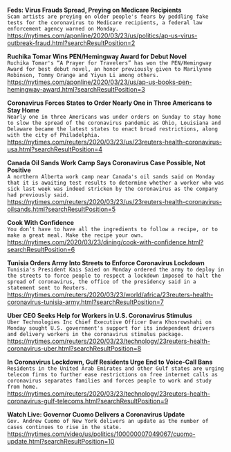 **Feds: Virus Frauds Spread, Preying on Medicare Recipients**\
`Scam artists are preying on older people's fears by peddling fake tests for the coronavirus to Medicare recipients, a federal law enforcement agency warned on Monday. `\
https://nytimes.com/aponline/2020/03/23/us/politics/ap-us-virus-outbreak-fraud.html?searchResultPosition=2

**Ruchika Tomar Wins PEN/Hemingway Award for Debut Novel**\
`Ruchika Tomar's “A Prayer for Travelers” has won the PEN/Hemingway Award for best debut novel, an honor previously given to Marilynne Robinson, Tommy Orange and Yiyun Li among others. `\
https://nytimes.com/aponline/2020/03/23/us/ap-us-books-pen-hemingway-award.html?searchResultPosition=3

**Coronavirus Forces States to Order Nearly One in Three Americans to Stay Home**\
`Nearly one in three Americans was under orders on Sunday to stay home to slow the spread of the coronavirus pandemic as Ohio, Louisiana and Delaware became the latest states to enact broad restrictions, along with the city of Philadelphia.`\
https://nytimes.com/reuters/2020/03/23/us/23reuters-health-coronavirus-usa.html?searchResultPosition=4

**Canada Oil Sands Work Camp Says Coronavirus Case Possible, Not Positive**\
`A northern Alberta work camp near Canada's oil sands said on Monday that it is awaiting test results to determine whether a worker who was sick last week was indeed stricken by the coronavirus as the company had previously said. `\
https://nytimes.com/reuters/2020/03/23/us/23reuters-health-coronavirus-oilsands.html?searchResultPosition=5

**Cook With Confidence**\
`You don’t have to have all the ingredients to follow a recipe, or to make a great meal. Make the recipe your own.`\
https://nytimes.com/2020/03/23/dining/cook-with-confidence.html?searchResultPosition=6

**Tunisia Orders Army Into Streets to Enforce Coronavirus Lockdown**\
`Tunisia's President Kais Saied on Monday ordered the army to deploy in the streets to force people to respect a lockdown imposed to halt the spread of coronavirus, the office of the presidency said in a statement sent to Reuters.`\
https://nytimes.com/reuters/2020/03/23/world/africa/23reuters-health-coronavirus-tunisia-army.html?searchResultPosition=7

**Uber CEO Seeks Help for Workers in U.S. Coronavirus Stimulus**\
`Uber Technologies Inc Chief Executive Officer Dara Khosrowshahi on Monday sought U.S. government's support for its independent drivers and delivery workers in the coronavirus stimulus package.`\
https://nytimes.com/reuters/2020/03/23/technology/23reuters-health-coronavirus-uber.html?searchResultPosition=8

**In Coronavirus Lockdown, Gulf Residents Urge End to Voice-Call Bans**\
`Residents in the United Arab Emirates and other Gulf states are urging telecom firms to further ease restrictions on free internet calls as coronavirus separates families and forces people to work and study from home.`\
https://nytimes.com/reuters/2020/03/23/technology/23reuters-health-coronavirus-gulf-telecoms.html?searchResultPosition=9

**Watch Live: Governor Cuomo Delivers a Coronavirus Update**\
`Gov. Andrew Cuomo of New York delivers an update as the number of cases continues to rise in the state.`\
https://nytimes.com/video/us/politics/100000007049067/cuomo-update.html?searchResultPosition=10

